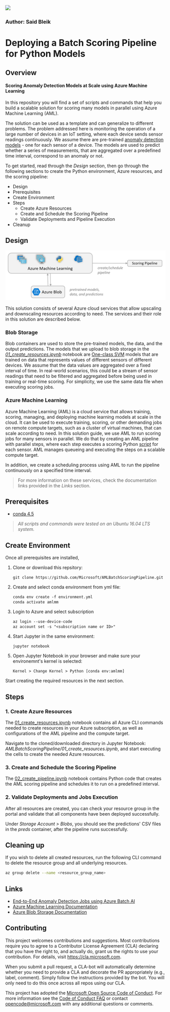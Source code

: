 ![](https://dev.azure.com/customai/AMLBatchScoringPipeline/_apis/build/status/Microsoft.AMLBatchScoringPipeline?branchName=master)

### Author: Said Bleik

# Deploying a Batch Scoring Pipeline for Python Models

## Overview
#### Scoring Anomaly Detection Models at Scale using Azure Machine Learning
In this repository you will find a set of scripts and commands that help you build a scalable solution for scoring many models in parallel using Azure Machine Learning (AML).

The solution can be used as a template and can generalize to different problems. The problem addressed here is monitoring the operation of a large number of devices in an IoT setting, where each device sends sensor readings continuously. We assume there are pre-trained [anomaly detection models](http://scikit-learn.org/stable/modules/outlier_detection.html#outlier-detection) - one for each sensor of a device. The models are used to predict whether a series of measurements, that are aggregated over a predefined time interval, correspond to an anomaly or not.

To get started, read through the *Design* section, then go through the following sections to create the Python environment, Azure resources, and the scoring pipeline:

* Design
* Prerequisites
* Create Environment
* Steps
    * Create Azure Resources
    * Create and Schedule the Scoring Pipeline
    * Validate Deployments and Pipeline Execution
* Cleanup

## Design
![System Architecture](./architecture.PNG)

This solution consists of several Azure cloud services that allow upscaling and downscaling resources according to need. The services and their role in this solution are described below.

### Blob Storage
Blob containers are used to store the pre-trained models, the data, and the output predictions. The models that we upload to blob storage in the [*01_create_resources.ipynb*](01_create_resources.ipynb) notebook are [One-class SVM](http://scikit-learn.org/stable/modules/generated/sklearn.svm.OneClassSVM.html) models that are trained on data that represents values of different sensors of different devices. We assume that the data values are aggregated over a fixed interval of time. In real-world scenarios, this could be a stream of sensor readings that need to be filtered and aggregated before being used in training or real-time scoring. For simplicity, we use the same data file when executing scoring jobs.

### Azure Machine Learning
Azure Machine Learning (AML) is a cloud service that allows training, scoring, managing, and deploying machine learning models at scale in the cloud. It can be used to execute training, scoring, or other demanding jobs on remote compute targets, such as a cluster of virtual machines, that can scale according to need. In this solution guide, we use AML to run scoring jobs for many sensors in parallel. We do that by creating an AML pipeline with parallel steps, where each step executes a scoring Python [script](scripts/predict.py) for each sensor. AML manages queueing and executing the steps on a scalable compute target.

In addition, we create a scheduling process using AML to run the pipeline continuously on a specified time interval.


> For more information on these services, check the documentation links provided in the *Links* section. 

## Prerequisites
- [conda 4.5](https://conda.io/docs/user-guide/install/index.html)


> *All scripts and commands were tested on an Ubuntu 16.04 LTS system.*

## Create Environment
Once all prerequisites are installed,

1. Clone or download this repsitory:

    ```
    git clone https://github.com/Microsoft/AMLBatchScoringPipeline.git
    ```
2. Create and select conda environment from yml file:
        
    ``` 
    conda env create -f environment.yml
    conda activate amlmm    
    ```
3. Login to Azure and select subscription
    ```
    az login --use-device-code
    az account set -s "<subscription name or ID>"
    ```

4. Start Jupyter in the same environment:
    
    ```
    jupyter notebook
    ```
5. Open Jupyter Notebook in your browser and make sure your environemnt's kernel is selected: 

    ```
    Kernel > Change Kernel > Python [conda env:amlmm]
    ```

Start creating the required resources in the next section.

## Steps
### 1. Create Azure Resources
The [01_create_resources.ipynb](01_create_resources.ipynb) notebook contains all Azure CLI commands needed to create resources in your Azure subscription, as well as configurations of the AML pipeline and the compute target. 

Navigate to the cloned/downloaded directory in Jupyter Notebook: *AMLBatchScoringPipeline/01_create_resources.ipynb*, and start executing the cells to create the needed Azure resources. 

### 3. Create and Schedule the Scoring Pipeline
The [02_create_pipeline.ipynb](02_create_pipeline.ipynb) notebook contains Python code that creates the AML scoring pipeline and schedules it to run on a predefined interval.

### 2. Validate Deployments and Jobs Execution 
After all resources are created, you can check your resource group in the portal and validate that all components have been deployed successfully. 


Under *Storage Account > Blobs*, you should see the predictions' CSV files in the *preds* container, after the pipeline runs successfully.


## Cleaning up
If you wish to delete all created resources, run the following CLI command to delete the resource group and all underlying resources.

```sh
az group delete --name <resource_group_name>
```

## Links
- [End-to-End Anomaly Detection Jobs using Azure Batch AI](https://github.com/saidbleik/batchai_mm_ad)
- [Azure Machine Learning Documentation](https://docs.microsoft.com/en-us/azure/machine-learning/)
- [Azure Blob Storage Documentation](https://docs.microsoft.com/en-us/azure/storage/blobs/storage-blobs-introduction)

## Contributing
This project welcomes contributions and suggestions.  Most contributions require you to agree to a
Contributor License Agreement (CLA) declaring that you have the right to, and actually do, grant us
the rights to use your contribution. For details, visit https://cla.microsoft.com.

When you submit a pull request, a CLA-bot will automatically determine whether you need to provide
a CLA and decorate the PR appropriately (e.g., label, comment). Simply follow the instructions
provided by the bot. You will only need to do this once across all repos using our CLA.

This project has adopted the [Microsoft Open Source Code of Conduct](https://opensource.microsoft.com/codeofconduct/).
For more information see the [Code of Conduct FAQ](https://opensource.microsoft.com/codeofconduct/faq/) or
contact [opencode@microsoft.com](mailto:opencode@microsoft.com) with any additional questions or comments.
